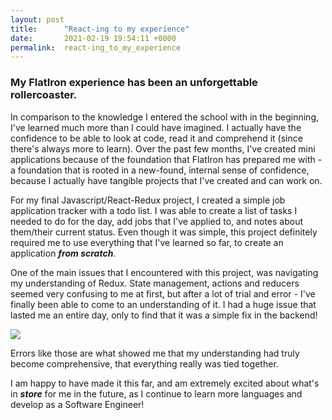 ```yaml
---
layout: post
title:      "React-ing to my experience"
date:       2021-02-19 19:54:11 +0000
permalink:  react-ing_to_my_experience
---
```



### My FlatIron experience has been an unforgettable rollercoaster.

In comparison to the knowledge I entered the school with in the beginning, I've learned much more than I could have imagined. I actually have the confidence to be able to look at code, read it and comprehend it (since there's always more to learn). Over the past few months, I've created mini applications because of the foundation that FlatIron has prepared me with - a foundation that is rooted in a new-found, internal sense of confidence, because I actually have tangible projects that I've created and can work on.

For my final Javascript/React-Redux project, I created a simple job application tracker with a todo list. I was able to create a list of tasks I needed to do for the day, add jobs that I've applied to, and notes about them/their current status. Even though it was simple, this project definitely required me to use everything that I've learned so far, to create an application ***from scratch***. 

One of the main issues that I encountered with this project, was navigating my understanding of Redux. State management, actions and reducers seemed very confusing to me at first, but after a lot of trial and error - I've finally been able to come to an understanding of it. I had a huge issue that lasted me an entire day, only to find that it was a simple fix in the backend! 

![](https://www.dictionary.com/e/wp-content/uploads/2020/05/picard-facepalm.jpg)

Errors like those are what showed me that my understanding had truly become comprehensive, that everything really was tied together. 

I am happy to have made it this far, and am extremely excited about what's in ***store*** for me in the future, as I continue to learn more languages and develop as a Software Engineer!
